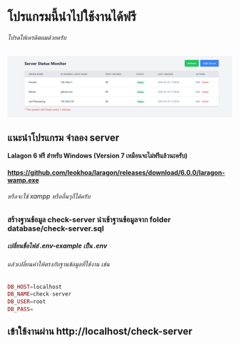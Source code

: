 # โปรแกรมนี้นำไปใช้งานได้ฟรี
###### โปรดให้เครดิตผมด้วยครับ
![alt text](https://github.com/samtheerapong/check-server/blob/master/assets/images/check-server.png)
## แนะนำโปรแกรม จำลอง server
#### Lalagon 6 ฟรี สำหรับ Windows (Version 7 เหมือนจะไม่ฟรีแล้วนะครับ)
#### https://github.com/leokhoa/laragon/releases/download/6.0.0/laragon-wamp.exe
###### หรือจะใช้ xampp หรืออื่นๆก็ได้ครับ

### สร้างฐานข้อมูล check-server นำเข้าฐานข้อมูลจาก folder database/check-server.sql
##### เปลี่ยนชื่อไฟล์ .env-example เป็น .env
###### แล้วเปลี่ยนค่าให้ตรงกับฐานข้อมูลที่ใช้งาน เช่น
~~~ php
DB_HOST=localhost
DB_NAME=check-server
DB_USER=root
DB_PASS=
~~~ 


## เข้าใช้งานผ่าน http://localhost/check-server